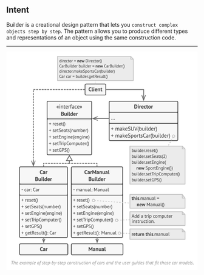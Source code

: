 ## Intent

Builder is a creational design pattern that lets you `construct complex objects step by step`. The pattern allows you to produce different types and representations of an object using the same construction code.

***

![Builder Pattern UML](https://github.com/muarshad01/Java-Design-Patterns/blob/main/Diagrams/builder/builder.png)
